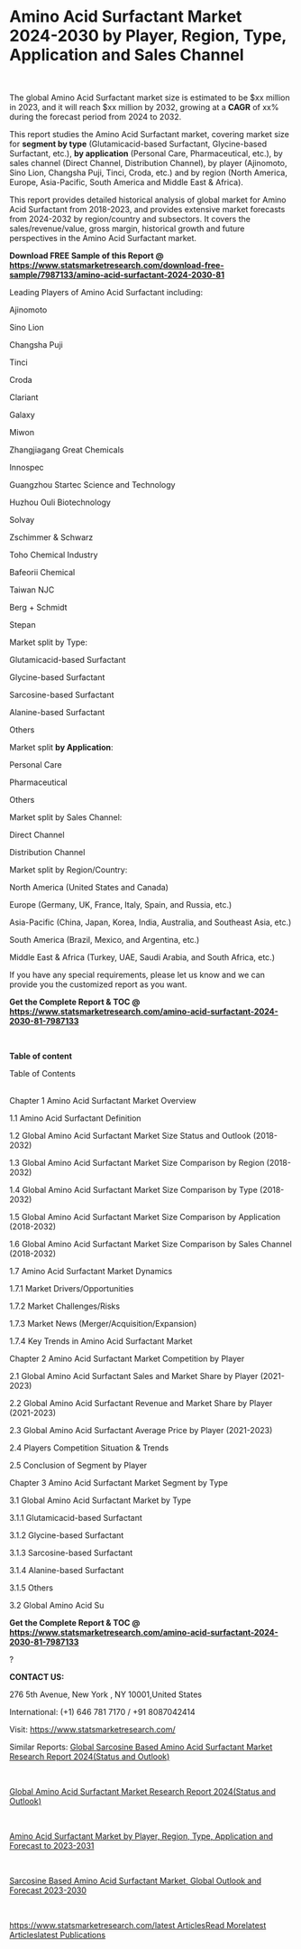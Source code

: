 <h1>Amino Acid Surfactant Market 2024-2030 by Player, Region, Type, Application and Sales Channel</h1><br/><p>The global Amino Acid Surfactant market size is estimated to be $xx million in 2023, and it will reach $xx million by 2032, growing at a <strong>CAGR</strong> of xx% during the forecast period from 2024 to 2032.</p>
 
 
 
 <p>This report studies the Amino Acid Surfactant market, covering market size for <strong>segment by type</strong> (Glutamicacid-based Surfactant, Glycine-based Surfactant, etc.), <strong>by application</strong> (Personal Care, Pharmaceutical, etc.), by sales channel (Direct Channel, Distribution Channel), by player (Ajinomoto, Sino Lion, Changsha Puji, Tinci, Croda, etc.) and by region (North America, Europe, Asia-Pacific, South America and Middle East & Africa).</p>
 
 
 
 <p>This report provides detailed historical analysis of global market for Amino Acid Surfactant from 2018-2023, and provides extensive market forecasts from 2024-2032 by region/country and subsectors. It covers the sales/revenue/value, gross margin, historical growth and future perspectives in the Amino Acid Surfactant market.</p>
 
 
 
 <p><strong>Download FREE Sample of this Report @ <a href="https://www.statsmarketresearch.com/download-free-sample/7987133/amino-acid-surfactant-2024-2030-81">https://www.statsmarketresearch.com/download-free-sample/7987133/amino-acid-surfactant-2024-2030-81</a></strong></p>
 
 
 
 <p>Leading Players of Amino Acid Surfactant including:</p>
 
 
 
 <p>Ajinomoto</p>
 
 
 
 <p>Sino Lion</p>
 
 
 
 <p>Changsha Puji</p>
 
 
 
 <p>Tinci</p>
 
 
 
 <p>Croda</p>
 
 
 
 <p>Clariant</p>
 
 
 
 <p>Galaxy</p>
 
 
 
 <p>Miwon</p>
 
 
 
 <p>Zhangjiagang Great Chemicals</p>
 
 
 
 <p>Innospec</p>
 
 
 
 <p>Guangzhou Startec Science and Technology</p>
 
 
 
 <p>Huzhou Ouli Biotechnology</p>
 
 
 
 <p>Solvay</p>
 
 
 
 <p>Zschimmer & Schwarz</p>
 
 
 
 <p>Toho Chemical Industry</p>
 
 
 
 <p>Bafeorii Chemical</p>
 
 
 
 <p>Taiwan NJC</p>
 
 
 
 <p>Berg + Schmidt</p>
 
 
 
 <p>Stepan</p>
 
 
 
 <p>Market split by Type:</p>
 
 
 
 <p>Glutamicacid-based Surfactant</p>
 
 
 
 <p>Glycine-based Surfactant</p>
 
 
 
 <p>Sarcosine-based Surfactant</p>
 
 
 
 <p>Alanine-based Surfactant</p>
 
 
 
 <p>Others</p>
 
 
 
 <p>Market split <strong>by Application</strong>:</p>
 
 
 
 <p>Personal Care</p>
 
 
 
 <p>Pharmaceutical</p>
 
 
 
 <p>Others</p>
 
 
 
 <p>Market split by Sales Channel:</p>
 
 
 
 <p>Direct Channel</p>
 
 
 
 <p>Distribution Channel</p>
 
 
 
 <p>Market split by Region/Country:</p>
 
 
 
 <p>North America (United States and Canada)</p>
 
 
 
 <p>Europe (Germany, UK, France, Italy, Spain, and Russia, etc.)</p>
 
 
 
 <p>Asia-Pacific (China, Japan, Korea, India, Australia, and Southeast Asia, etc.)</p>
 
 
 
 <p>South America (Brazil, Mexico, and Argentina, etc.)</p>
 
 
 
 <p>Middle East & Africa (Turkey, UAE, Saudi Arabia, and South Africa, etc.)</p>
 
 
 
 <p>If you have any special requirements, please let us know and we can provide you the customized report as you want.</p>
 
 
 
 <div><b>Get the Complete Report & TOC @ <a href="https://www.statsmarketresearch.com/amino-acid-surfactant-2024-2030-81-7987133">https://www.statsmarketresearch.com/amino-acid-surfactant-2024-2030-81-7987133</a></b></div>
 
 
 
 <p><br />
 
 <b>Table of content</b></p>
 
 
 
 <p>Table of Contents<br />
 
 <br />
 
 Chapter 1 Amino Acid Surfactant Market Overview<br />
 
 1.1 Amino Acid Surfactant Definition<br />
 
 1.2 Global Amino Acid Surfactant Market Size Status and Outlook (2018-2032)<br />
 
 1.3 Global Amino Acid Surfactant Market Size Comparison by Region (2018-2032)<br />
 
 1.4 Global Amino Acid Surfactant Market Size Comparison by Type (2018-2032)<br />
 
 1.5 Global Amino Acid Surfactant Market Size Comparison by Application (2018-2032)<br />
 
 1.6 Global Amino Acid Surfactant Market Size Comparison by Sales Channel (2018-2032)<br />
 
 1.7 Amino Acid Surfactant Market Dynamics<br />
 
 1.7.1 Market Drivers/Opportunities<br />
 
 1.7.2 Market Challenges/Risks<br />
 
 1.7.3 Market News (Merger/Acquisition/Expansion)<br />
 
 1.7.4 Key Trends in Amino Acid Surfactant Market<br />
 
 Chapter 2 Amino Acid Surfactant Market Competition by Player<br />
 
 2.1 Global Amino Acid Surfactant Sales and Market Share by Player (2021-2023)<br />
 
 2.2 Global Amino Acid Surfactant Revenue and Market Share by Player (2021-2023)<br />
 
 2.3 Global Amino Acid Surfactant Average Price by Player (2021-2023)<br />
 
 2.4 Players Competition Situation & Trends<br />
 
 2.5 Conclusion of Segment by Player<br />
 
 Chapter 3 Amino Acid Surfactant Market Segment by Type<br />
 
 3.1 Global Amino Acid Surfactant Market by Type<br />
 
 3.1.1 Glutamicacid-based Surfactant<br />
 
 3.1.2 Glycine-based Surfactant<br />
 
 3.1.3 Sarcosine-based Surfactant<br />
 
 3.1.4 Alanine-based Surfactant<br />
 
 3.1.5 Others<br />
 
 3.2 Global Amino Acid Su</p>
 
 
 
 <div><b>Get the Complete Report & TOC @ <a href="https://www.statsmarketresearch.com/amino-acid-surfactant-2024-2030-81-7987133">https://www.statsmarketresearch.com/amino-acid-surfactant-2024-2030-81-7987133</a></b></div>
 
 
 
 <p>? </p>
 
 
 
 <p><b>CONTACT US:</b><br />
 
 276 5th Avenue, New York , NY 10001,United States<br />
 
 International: (+1) 646 781 7170 / +91 8087042414<br />
 
 Visit: <a href="https://www.statsmarketresearch.com/">https://www.statsmarketresearch.com/</a><br />
 
 Similar Reports: <a href="https://www.statsmarketresearch.com/amino-acid-surfactant-2024-2030-81-7987133">Global Sarcosine Based Amino Acid Surfactant Market Research Report 2024(Status and Outlook)</a><br />
 
 <br />
 
 <a href="https://www.statsmarketresearch.com/amino-acid-surfactant-2024-2030-81-7987133">Global Amino Acid Surfactant Market Research Report 2024(Status and Outlook)</a><br />
 
 <br />
 
 <a href="https://www.statsmarketresearch.com/amino-acid-surfactant-2024-2030-81-7987133">Amino Acid Surfactant Market by Player, Region, Type, Application and Forecast to 2023-2031 </a><br />
 
 <br />
 
 <a href="https://www.statsmarketresearch.com/amino-acid-surfactant-2024-2030-81-7987133">Sarcosine Based Amino Acid Surfactant Market, Global Outlook and Forecast 2023-2030</a><br />
 
 <br />
 
 <a href="https://gyeongbokgung.com">https://www.statsmarketresearch.com/</a><a href="https://hallyeomaritime.com">latest Articles</a><a href="https://jingwansa.com">Read More</a><a href="https://nguoiviet.jp/">latest Articles</a><a href="https://www.intelmarketresearch.com/">latest Publications</a></p>
